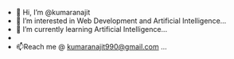 - 👋 Hi, I’m @kumaranajit
- 👀 I’m interested in Web Development and Artificial Intelligence...
- 🌱 I’m currently learning Artificial Intelligence...
- 
- 📫Reach me @ kumaranajit990@gmail.com ...

<!---
kumaranajit/kumaranajit is a ✨ special ✨ repository because its `README.md` (this file) appears on your GitHub profile.
You can click the Preview link to take a look at your changes.
--->
